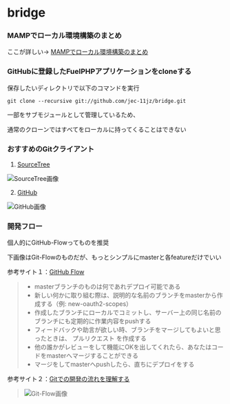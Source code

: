 bridge
======

### MAMPでローカル環境構築のまとめ

ここが詳しい→ [MAMPでローカル環境構築のまとめ](http://webscripter.jp/technical-note/summary-of-building-local-mamp-environment/)

### GitHubに登録したFuelPHPアプリケーションをcloneする

保存したいディレクトリで以下のコマンドを実行

	git clone --recursive git://github.com/jec-11jz/bridge.git
	
一部をサブモジュールとして管理しているため、

通常のクローンではすべてをローカルに持ってくることはできない

### おすすめのGitクライアント

1. [SourceTree](https://itunes.apple.com/jp/app/sourcetree-git-hg/id411678673?mt=12)

![SourceTree画像](http://sourcetreeapp.com/images/sourcetree_hero_mac_history.png)
 
2. [GitHub](http://mac.github.com/)

![GitHub画像](https://a248.e.akamai.net/camo.github.com/f5136c6dc444ac0997859de78c8f951deb2ff45d/687474703a2f2f6769746875622d696d616765732e73332e616d617a6f6e6177732e636f6d2f626c6f672f323031312f6d61632d312e312d73637265656e73686f74732f726564657369676e2d63726f707065642e706e67)

### 開発フロー

個人的にGitHub-Flowってものを推奨

下画像はGit-Flowのものだが、もっとシンプルにmasterと各featureだけでいい


参考サイト１：[GitHub Flow](https://gist.github.com/Gab-km/3705015)
> 
> * masterブランチのものは何であれデプロイ可能である
> * 新しい何かに取り組む際は、説明的な名前のブランチをmasterから作成する（例: new-oauth2-scopes）
> * 作成したブランチにローカルでコミットし、サーバー上の同じ名前のブランチにも定期的に作業内容をpushする
> * フィードバックや助言が欲しい時、ブランチをマージしてもよいと思ったときは、 プルリクエスト を作成する
> * 他の誰かがレビューをして機能にOKを出してくれたら、あなたはコードをmasterへマージすることができる
> * マージをしてmasterへpushしたら、直ちにデプロイをする

参考サイト２：[Gitでの開発の流れを理解する](http://xerial.org/scala-cookbook/recipes/2012/11/16/git-flow/)

> ![Git-Flow画像](http://xerial.org/scala-cookbook/capture/2012-11/gitflow.png)